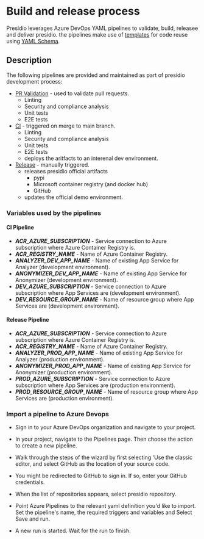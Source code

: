 # Build and release process

Presidio leverages Azure DevOps YAML pipelines to validate, build, releasee and deliver presidio. the pipelines make use of [templates](https://docs.microsoft.com/en-us/azure/devops/pipelines/process/templates?view=azure-devops) for code reuse using [YAML Schema](https://docs.microsoft.com/en-us/azure/devops/pipelines/yaml-schema?view=azure-devops&tabs=schema).

## Description

The following pipelines are provided and maintained as part of presidio development process:

* [PR Validation](../azure-pipelines.yml) - used to validate pull requests.
    * Linting
    * Security and compliance analysis
    * Unit tests
    * E2E tests
* [CI](../azure-pipelines-ci.yml) - triggered on merge to main branch.
    * Linting
    * Security and compliance analysis
    * Unit tests
    * E2E tests
    * deploys the aritfacts to an interenal dev environment.
* [Release](../azure-pipelines.yml) - manually triggered.
    * releases presidio official artifacts
        * pypi
        * Microsoft container registry (and docker hub)
        * GitHub
    * updates the official demo environment.

### Variables used by the pipelines

#### CI Pipeline
* ***ACR_AZURE_SUBSCRIPTION*** - Service connection to Azure subscription where Azure Container Registry is.
* ***ACR_REGISTRY_NAME*** - Name of Azure Container Registry.
* ***ANALYZER_DEV_APP_NAME*** - Name of existing App Service for Analyzer (development environment).
* ***ANONYMIZER_DEV_APP_NAME*** - Name of existing App Service for Anonymizer (development environment).
* ***DEV_AZURE_SUBSCRIPTION*** - Service connection to Azure subscription where App Services are (development environment).
* ***DEV_RESOURCE_GROUP_NAME*** - Name of resource group where App Services are (development environment).

#### Release Pipeline
* ***ACR_AZURE_SUBSCRIPTION*** - Service connection to Azure subscription where Azure Container Registry is.
* ***ACR_REGISTRY_NAME*** - Name of Azure Container Registry.
* ***ANALYZER_PROD_APP_NAME*** - Name of existing App Service for Analyzer (production environment).
* ***ANONYMIZER_PROD_APP_NAME*** - Name of existing App Service for Anonymizer (production environment).
* ***PROD_AZURE_SUBSCRIPTION*** - Service connection to Azure subscription where App Services are (production environment).
* ***PROD_RESOURCE_GROUP_NAME*** - Name of resource group where App Services are (production environment).

### Import a pipeline to Azure Devops

* Sign in to your Azure DevOps organization and navigate to your project.

* In your project, navigate to the Pipelines page. Then choose the action to create a new pipeline.

* Walk through the steps of the wizard by first selecting 'Use the classic editor, and select GitHub as the location of your source code.

* You might be redirected to GitHub to sign in. If so, enter your GitHub credentials.

* When the list of repositories appears, select presidio repository.

* Point Azure Pipelines to the relevant yaml definition you'd like to import. Set the pipeline's name, the required triggers and variables and Select Save and run.

* A new run is started. Wait for the run to finish.